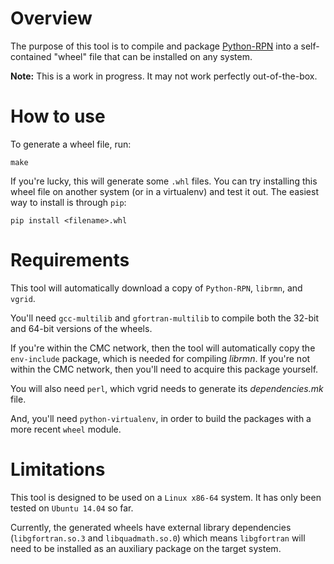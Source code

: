 Overview
========
The purpose of this tool is to compile and package [Python-RPN](https://github.com/meteokid/python-rpn) into a self-contained "wheel" file that can be installed on any system.

**Note:** This is a work in progress.  It may not work perfectly out-of-the-box.

How to use
==========
To generate a wheel file, run:
```
make
```

If you're lucky, this will generate some `.whl` files.
You can try installing this wheel file on another system (or in a virtualenv) and test it out.
The easiest way to install is through `pip`:
```
pip install <filename>.whl
```

Requirements
============
This tool will automatically download a copy of `Python-RPN`, `librmn`, and `vgrid`.

You'll need `gcc-multilib` and `gfortran-multilib` to compile both the 32-bit and 64-bit versions of the wheels.

If you're within the CMC network, then the tool will automatically copy the `env-include` package, which is needed for compiling *librmn*.  If you're not within the CMC network, then you'll need to acquire this package yourself.

You will also need `perl`, which vgrid needs to generate its *dependencies.mk* file.

And, you'll need `python-virtualenv`, in order to build the packages with a more recent `wheel` module.

Limitations
===========
This tool is designed to be used on a `Linux x86-64` system.
It has only been tested on `Ubuntu 14.04` so far.

Currently, the generated wheels have external library dependencies (`libgfortran.so.3` and `libquadmath.so.0`) which means `libgfortran` will need to be installed as an auxiliary package on the target system.

